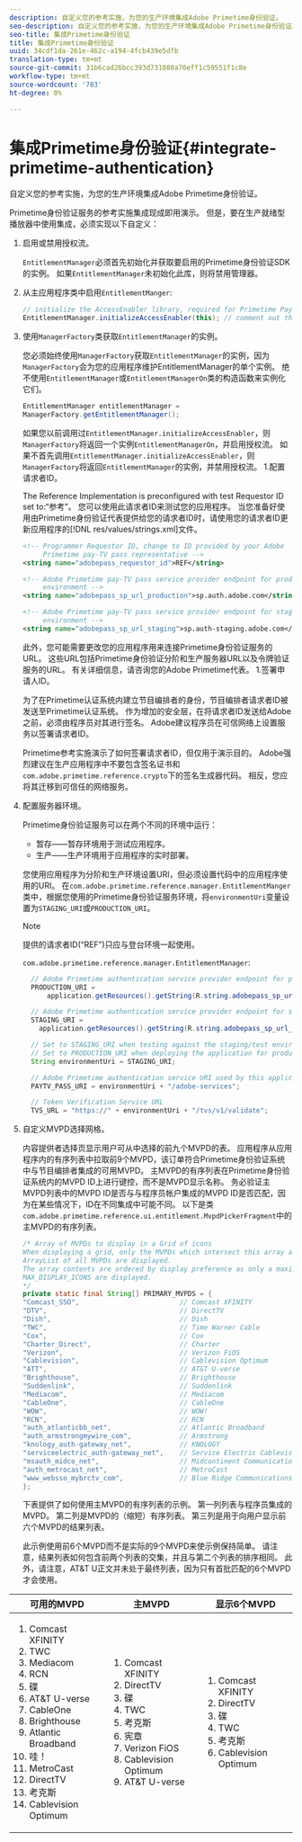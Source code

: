 ```yaml
---
description: 自定义您的参考实施，为您的生产环境集成Adobe Primetime身份验证。
seo-description: 自定义您的参考实施，为您的生产环境集成Adobe Primetime身份验证。
seo-title: 集成Primetime身份验证
title: 集成Primetime身份验证
uuid: 34cdf1da-261e-462c-a194-4fcb439e5dfb
translation-type: tm+mt
source-git-commit: 31b6cad26bcc393d731080a70eff1c59551f1c8e
workflow-type: tm+mt
source-wordcount: '783'
ht-degree: 0%

---
```



# 集成Primetime身份验证{#integrate-primetime-authentication}

自定义您的参考实施，为您的生产环境集成Adobe Primetime身份验证。

Primetime身份验证服务的参考实施集成现成即用演示。 但是，要在生产就绪型播放器中使用集成，必须实现以下自定义：

1. 启用或禁用授权流。

   `EntitlementManager`必须首先初始化并获取要启用的Primetime身份验证SDK的实例。 如果`EntitlementManager`未初始化此库，则将禁用管理器。
1. 从主应用程序类中启用`EntitlementManger`:

   ```java
   // initialize the AccessEnabler library, required for Primetime PayTV Pass entitlement workflows 
   EntitlementManager.initializeAccessEnabler(this); // comment out this line to disable entitlement workflows
   ```

1. 使用`ManagerFactory`类获取`EntitlementManager`的实例。

   您必须始终使用`ManagerFactory`获取`EntitlementManager`的实例，因为`ManagerFactory`会为您的应用程序维护EntitlementManager的单个实例。 绝不使用`EntitlementManager`或`EntitlementManagerOn`类的构造函数来实例化它们。

   ```java
   EntitlementManager entitlementManager =  
   ManagerFactory.getEntitlementManager();
   ```

   如果您以前调用过`EntitlementManager.initializeAccessEnabler`，则`ManagerFactory`将返回一个实例`EntitlementManagerOn`，并启用授权流。 如果不首先调用`EntitlementManager.initializeAccessEnabler`，则`ManagerFactory`将返回`EntitlementManager`的实例，并禁用授权流。 1.配置请求者ID。

   The Reference Implementation is preconfigured with test Requestor ID set to:“参考”。 您可以使用此请求者ID来测试您的应用程序。 当您准备好使用由Primetime身份验证代表提供给您的请求者ID时，请使用您的请求者ID更新应用程序的[!DNL res/values/strings.xml]文件。

   ```xml
   <!-- Programmer Requestor ID, change to ID provided by your Adobe  
        Primetime pay-TV pass representative --> 
   <string name="adobepass_requestor_id">REF</string> 
   
   <!-- Adobe Primetime pay-TV pass service provider endpoint for production 
        environment --> 
   <string name="adobepass_sp_url_production">sp.auth.adobe.com</string> 
   
   <!-- Adobe Primetime pay-TV pass service provider endpoint for staging  
        environment --> 
   <string name="adobepass_sp_url_staging">sp.auth-staging.adobe.com</string>
   ```

   此外，您可能需要更改您的应用程序用来连接Primetime身份验证服务的URL。 这些URL包括Primetime身份验证分阶和生产服务器URL以及令牌验证服务的URL。 有关详细信息，请咨询您的Adobe Primetime代表。 1.签署申请人ID。

   为了在Primetime认证系统内建立节目编排者的身份，节目编排者请求者ID被发送至Primetime认证系统。 作为增加的安全层，在将请求者ID发送给Adobe之前，必须由程序员对其进行签名。 Adobe建议程序员在可信网络上设置服务以签署请求者ID。

   Primetime参考实施演示了如何签署请求者ID，但仅用于演示目的。 Adobe强烈建议在生产应用程序中不要包含签名证书和`com.adobe.primetime.reference.crypto`下的签名生成器代码。 相反，您应将其迁移到可信任的网络服务。

1. 配置服务器环境。

   Primetime身份验证服务可以在两个不同的环境中运行：

   * 暂存——暂存环境用于测试应用程序。
   * 生产——生产环境用于应用程序的实时部署。

   您使用应用程序为分阶和生产环境设置URI，但必须设置代码中的应用程序使用的URI。 在`com.adobe.primetime.reference.manager.EntitlementManger`类中，根据您使用的Primetime身份验证服务环境，将`environmentUri`变量设置为`STAGING_URI`或`PRODUCTION_URI`。

   >[!NOTE]
   >
   >提供的请求者ID(“REF”)只应与登台环境一起使用。

   `com.adobe.primetime.reference.manager.EntitlementManager`:

   ```java
     // Adobe Primetime authentication service provider endpoint for production environment 
     PRODUCTION_URI = 
         application.getResources().getString(R.string.adobepass_sp_url_production); 
   
     // Adobe Primetime authentication service provider endpoint for staging environment 
     STAGING_URI = 
       application.getResources().getString(R.string.adobepass_sp_url_staging); 
   
     // Set to STAGING_URI when testing against the staging/test environment 
     // Set to PRODUCTION_URI when deploying the application for production use 
     String environmentUri = STAGING_URI; 
   
     // Adobe Primetime authentication service URI used by this application 
     PAYTV_PASS_URI = environmentUri + "/adobe-services"; 
   
     // Token Verification Service URL 
     TVS_URL = "https://" + environmentUri + "/tvs/v1/validate";
   ```

1. 自定义MVPD选择网格。

   内容提供者选择页显示用户可从中选择的前九个MVPD的表。 应用程序从应用程序内的有序列表中拉取前9个MVPD，该订单符合Primetime身份验证系统中与节目编排者集成的可用MVPD。 主MVPD的有序列表在Primetime身份验证系统内的MVPD ID上进行键控，而不是MVPD显示名称。 务必验证主MVPD列表中的MVPD ID是否与与程序员帐户集成的MVPD ID是否匹配，因为在某些情况下，ID在不同集成中可能不同。 以下是类`com.adobe.primetime.reference.ui.entitlement.MvpdPickerFragment`中的主MVPD的有序列表。

   ```java
   /* Array of MVPDs to display in a Grid of icons 
   When displaying a grid, only the MVPDs which intersect this array and the 
   ArrayList of all MVPDs are displayed. 
   The array contents are ordered by display preference as only a maximum of 
   MAX_DISPLAY_ICONS are displayed. 
   */ 
   private static final String[] PRIMARY_MVPDS = { 
   "Comcast_SSO",                         // Comcast XFINITY 
   "DTV",                                 // DirectTV 
   "Dish",                                // Dish 
   "TWC",                                 // Time Warner Cable 
   "Cox",                                 // Cox 
   "Charter_Direct",                      // Charter 
   "Verizon",                             // Verizon FiOS 
   "Cablevision",                         // Cablevision Optimum 
   "ATT",                                 // AT&T U-verse 
   "Brighthouse",                         // Brighthouse 
   "Suddenlink",                          // Suddenlink 
   "Mediacom",                            // Mediacom 
   "CableOne",                            // CableOne 
   "WOW",                                 // WOW! 
   "RCN",                                 // RCN 
   "auth_atlanticbb_net",                 // Atlantic Broadband 
   "auth_armstrongmywire_com",            // Armstrong 
   "knology_auth-gateway_net",            // KNOLOGY 
   "serviceelectric_auth-gateway_net",    // Service Electric Cablevision 
   "msauth_midco_net",                    // Midcontinent Communications 
   "auth_metrocast_net",                  // MetroCast 
   "www_websso_mybrctv_com",              // Blue Ridge Communications 
   };
   ```

   下表提供了如何使用主MVPD的有序列表的示例。 第一列列表与程序员集成的MVPD。 第二列是MVPD的（缩短）有序列表。 第三列是用于向用户显示前六个MVPD的结果列表。

   此示例使用前6个MVPD而不是实际的9个MVPD来使示例保持简单。 请注意，结果列表如何包含前两个列表的交集，并且与第二个列表的排序相同。 此外，请注意，AT&amp;T U正文并未处于最终列表，因为只有首批匹配的6个MVPD才会使用。

| 可用的MVPD | 主MVPD | 显示6个MVPD |
|--- |--- |--- |
| <ol><li>Comcast XFINITY</li><li>TWC</li><li>Mediacom</li><li>RCN</li><li>碟</li><li>AT&amp;T U-verse</li><li>CableOne</li><li>Brighthouse</li><li>Atlantic Broadband</li><li>哇！</li><li>MetroCast</li><li>DirectTV </li><li>考克斯</li><li>Cablevision Optimum</li></ol> | <ol><li>Comcast XFINITY</li><li>DirectTV</li><li>碟</li><li> TWC</li><li>考克斯</li><li>宪章</li><li>Verizon FiOS</li><li>Cablevision Optimum</li><li>AT&amp;T U-verse</li></ol> | <ol><li>Comcast XFINITY</li><li>DirectTV</li><li>碟</li><li>TWC</li><li>考克斯</li><li>Cablevision Optimum</li></ol> |
